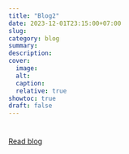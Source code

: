 ```yaml
---
title: "Blog2"
date: 2023-12-01T23:15:00+07:00
slug: 
category: blog 
summary:
description: 
cover:
  image: 
  alt:
  caption: 
  relative: true
showtoc: true
draft: false
---
```


#

##

###

[Read blog](https://)